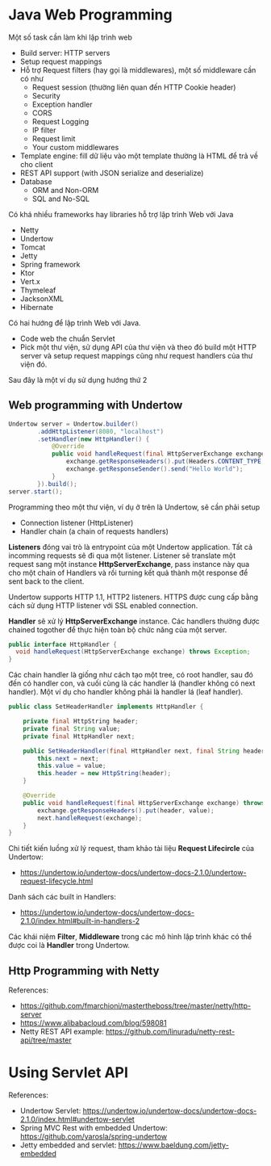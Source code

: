 # Java Web Programming

Một số task cần làm khi lập trình web
* Build server: HTTP servers
* Setup request mappings
* Hỗ trợ Request filters (hay gọi là middlewares), một số middleware cần có như
  * Request session (thường liên quan đến HTTP Cookie header)
  * Security
  * Exception handler
  * CORS
  * Request Logging
  * IP filter
  * Request limit
  * Your custom middlewares
* Template engine: fill dữ liệu vào một template thường là HTML để trả về cho client
* REST API support (with JSON serialize and deserialize)
* Database
  * ORM and Non-ORM
  * SQL and No-SQL

Có khá nhiều frameworks hay libraries hỗ trợ lập trình Web với Java
  * Netty
  * Undertow
  * Tomcat
  * Jetty
  * Spring framework
  * Ktor
  * Vert.x
  * Thymeleaf
  * JacksonXML
  * Hibernate


Có hai hướng để lập trình Web với Java.
* Code web the chuẩn Servlet
* Pick một thư viện, sử dụng API của thư viện và theo đó build một HTTP server và setup request mappings cũng như request handlers của thư viện đó.

Sau đây là một ví dụ sử dụng hướng thứ 2

## Web programming with Undertow


```Java
Undertow server = Undertow.builder()
        .addHttpListener(8080, "localhost")
        .setHandler(new HttpHandler() {
            @Override
            public void handleRequest(final HttpServerExchange exchange) throws Exception {
                exchange.getResponseHeaders().put(Headers.CONTENT_TYPE, "text/plain");
                exchange.getResponseSender().send("Hello World");
            }
        }).build();
server.start();
```

Programming theo một thư viện, ví dụ ở trên là Undertow, sẽ cần phải setup
* Connection listener (HttpListener)
* Handler chain (a chain of requests handlers)

**Listeners** đóng vai trò là entrypoint của một Undertow application. Tất cả incomming requests sẽ đi qua một listener. Listener sẽ translate một request sang một instance **HttpServerExchange**, pass instance này qua cho một chain of Handlers và rồi turning kết quả thành một response để sent back to the client.

Undertow supports HTTP 1.1, HTTP2 listeners. HTTPS được cung cấp bằng cách sử dụng HTTP listener với SSL enabled connection.

**Handler** sẽ xử lý **HttpServerExchange** instance. Các handlers thường được chained togother để thực hiện toàn bộ chức năng của một server.

```Java
public interface HttpHandler {
  void handleRequest(HttpServerExchange exchange) throws Exception;
}
```

Các chain handler là giống như cách tạo một tree, có root handler, sau đó đến có handler con, và cuối cùng là các handler lá (handler không có next handler). Một ví dụ cho handler không phải là handler lá (leaf handler).

```Java
public class SetHeaderHandler implements HttpHandler {

    private final HttpString header;
    private final String value;
    private final HttpHandler next;

    public SetHeaderHandler(final HttpHandler next, final String header, final String value) {
        this.next = next;
        this.value = value;
        this.header = new HttpString(header);
    }

    @Override
    public void handleRequest(final HttpServerExchange exchange) throws Exception {
        exchange.getResponseHeaders().put(header, value);
        next.handleRequest(exchange);
    }
}
```

Chi tiết kiến luồng xử lý request, tham khảo tài liệu **Request Lifecircle** của Undertow:
- https://undertow.io/undertow-docs/undertow-docs-2.1.0/undertow-request-lifecycle.html

Danh sách các built in Handlers:
- https://undertow.io/undertow-docs/undertow-docs-2.1.0/index.html#built-in-handlers-2

Các khái niệm **Filter**, **Middleware** trong các mô hình lập trình khác có thể được coi là **Handler** trong Undertow.


## Http Programming with Netty

References:
- https://github.com/fmarchioni/mastertheboss/tree/master/netty/http-server
- https://www.alibabacloud.com/blog/598081
- Netty REST API example: https://github.com/linuradu/netty-rest-api/tree/master

# Using Servlet API

References:
- Undertow Servlet: https://undertow.io/undertow-docs/undertow-docs-2.1.0/index.html#undertow-servlet
- Spring MVC Rest with embedded Undertow: https://github.com/yarosla/spring-undertow
- Jetty embedded and servlet: https://www.baeldung.com/jetty-embedded